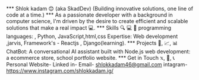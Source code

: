 *** Shlok kadam 😊 (aka SkadDev)
    (Building innovative solutions, one line of code at a time.)
*** As a passionate developer with a background in computer science, I'm driven by the desire to create efficient and scalable solutions that 
    make a real impact 💻.
*** Skills 🔍 💻 💸
    programming languages: , Python, JavaScript,html,css 
    Expertise: Web development ,jarvis, 
    Framework's - Reactjs , Django(learning).
*** Projects 🚀, 📈, 📊
    ChatBot: A conversational AI assistant built with Node.js 
    web development: a ecommerce store, school portfolio  website.
*** Get in Touch 𝕩, 📧, 📞
    Personal Website-
    Linked in-
    Email- shlokkadam46@gmail.com
    intagram- https://www.instagram.com/shlokkadam.ig/
<!---
Shlokmonster/Shlokmonster is a ✨ special ✨ repository because its `README.md` (this file) appears on your GitHub profile.
You can click the Preview link to take a look at your changes.
--->
